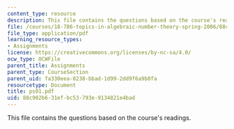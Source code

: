 ```yaml
---
content_type: resource
description: This file contains the questions based on the course's readings.
file: /courses/18-786-topics-in-algebraic-number-theory-spring-2006/88c902b631efbc53793e9134821e4bad_ps01.pdf
file_type: application/pdf
learning_resource_types:
- Assignments
license: https://creativecommons.org/licenses/by-nc-sa/4.0/
ocw_type: OCWFile
parent_title: Assignments
parent_type: CourseSection
parent_uid: fa330eea-0238-bbad-1d99-2dd9f6a9b0fa
resourcetype: Document
title: ps01.pdf
uid: 88c902b6-31ef-bc53-793e-9134821e4bad
---
```

This file contains the questions based on the course's readings.